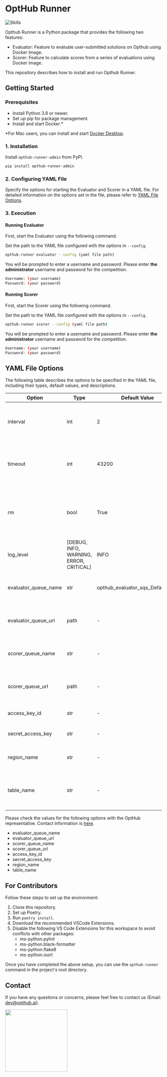 # OptHub Runner

![Skills](https://skillicons.dev/icons?i=py,aws,graphql,docker,vscode,github)

Opthub Runner is a Python package that provides the following two features:

- Evaluator: Feature to evaluate user-submitted solutions on Opthub using Docker Image.
- Scorer: Feature to calculate scores from a series of evaluations using Docker Image.

This repository describes how to install and run Opthub Runner.

## Getting Started
### Prerequisites
- Install Python 3.8 or newer.
- Set up pip for package management.
- Install and start Docker.*

\*For Mac users, you can install and start [Docker Desktop](https://docs.docker.com/desktop/install/mac-install/).

### 1. Installation

Install `opthub-runner-admin` from PyPI.
```bash
pip install opthub-runner-admin
```

### 2. Configuring YAML File
Specify the options for starting the Evaluator and Scorer in a YAML file. For detailed information on the options set in the file, please refer to [YAML File Options](#YAMLFileOptions).

### 3. Execution
#### Running Evaluator

First, start the Evaluator using the following command.

Set the path to the YAML file configured with the options in `--config`.


```bash
opthub-runner evaluator --config (yaml file path)
```

You will be prompted to enter a username and password. Please enter **the administrator** username and password for the competition.

```bash
Username: (your username)
Password: (your password)
```

#### Running Scorer
First, start the Scorer using the following command.

Set the path to the YAML file configured with the options in `--config`.

```bash
opthub-runner scorer --config (yaml file path)
```

You will be prompted to enter a username and password. Please enter **the administrator** username and password for the competition.
```bash
Username: (your username)
Password: (your password)
```

## YAML File Options <a id="YAMLFileOptions"></a>
The following table describes the options to be specified in the YAML file, including their types, default values, and descriptions.

| Option | Type | Default Value | Description |
| ------ | ---- | ------------- | ----------- |
| interval | int | 2 | Interval to fetch messages from Amazon SQS. |
| timeout | int | 43200 | Timeout for evaluation and score calculation using Docker Image. |
| rm | bool | True | Whether to remove the Docker Container after evaluation and score calculation. |
| log_level | [DEBUG, INFO, WARNING, ERROR, CRITICAL] | INFO | Log level to output. |
| evaluator_queue_name | str | opthub_evaluator_sqs_Default_dev | Amazon SQS queue name used by the Evaluator. |
| evaluator_queue_url | path | - | Amazon SQS queue URL used by the Evaluator. |
| scorer_queue_name | str | - | Amazon SQS queue name used by the Scorer. |
| scorer_queue_url | path | - | Amazon SQS queue URL used by the Scorer. |
| access_key_id | str | - | AWS Access Key ID. |
| secret_access_key | str | - | AWS Secret Access Key. |
| region_name | str | - | AWS default Region Name. |
| table_name | str | - | DynamoDB table name to store solutions, evaluations, and scores. |

Please check the values for the following options with the OptHub representative. Contact information is [here](#Contact).

- evaluator_queue_name
- evaluator_queue_url
- scorer_queue_name
- scorer_queue_url
- access_key_id
- secret_access_key
- region_name
- table_name

## For Contributors

Follow these steps to set up the environment:

1. Clone this repository.
2. Set up Poetry.
3. Run `poetry install`.
4. Download the recommended VSCode Extensions.
5. Disable the following VS Code Extensions for this workspace to avoid conflicts with other packages:
    - ms-python.pylint
    - ms-python.black-formatter
    - ms-python.flake8
    - ms-python.isort

Once you have completed the above setup, you can use the `opthub-runner` command in the project's root directory.

## Contact <a id="Contact"></a>

If you have any questions or concerns, please feel free to contact us (Email: dev@opthub.ai).

<img src="https://opthub.ai/assets/images/logo.svg" width="200">
